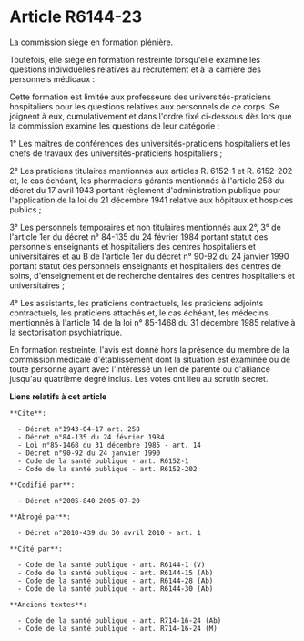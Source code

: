 # Article R6144-23

La commission siège en formation plénière.

Toutefois, elle siège en formation restreinte lorsqu'elle examine les questions individuelles relatives au recrutement et à
la carrière des personnels médicaux :

Cette formation est limitée aux professeurs des universités-praticiens hospitaliers pour les questions relatives aux
personnels de ce corps. Se joignent à eux, cumulativement et dans l'ordre fixé ci-dessous dès lors que la commission examine
les questions de leur catégorie :

1° Les maîtres de conférences des universités-praticiens hospitaliers et les chefs de travaux des universités-praticiens
hospitaliers ;

2° Les praticiens titulaires mentionnés aux articles R. 6152-1 et R. 6152-202 et, le cas échéant, les pharmaciens gérants
mentionnés à l'article 258 du décret du 17 avril 1943 portant règlement d'administration publique pour l'application de la
loi du 21 décembre 1941 relative aux hôpitaux et hospices publics ;

3° Les personnels temporaires et non titulaires mentionnés aux 2°, 3° de l'article 1er du décret n° 84-135 du 24 février 1984
portant statut des personnels enseignants et hospitaliers des centres hospitaliers et universitaires et au B de l'article 1er
du décret n° 90-92 du 24 janvier 1990 portant statut des personnels enseignants et hospitaliers des centres de soins,
d'enseignement et de recherche dentaires des centres hospitaliers et universitaires ;

4° Les assistants, les praticiens contractuels, les praticiens adjoints contractuels, les praticiens attachés et, le cas
échéant, les médecins mentionnés à l'article 14 de la loi n° 85-1468 du 31 décembre 1985 relative à la sectorisation
psychiatrique.

En formation restreinte, l'avis est donné hors la présence du membre de la commission médicale d'établissement dont la
situation est examinée ou de toute personne ayant avec l'intéressé un lien de parenté ou d'alliance jusqu'au quatrième degré
inclus. Les votes ont lieu au scrutin secret.

**Liens relatifs à cet article**

	**Cite**:

	  - Décret n°1943-04-17 art. 258
	  - Décret n°84-135 du 24 février 1984
	  - Loi n°85-1468 du 31 décembre 1985 - art. 14
	  - Décret n°90-92 du 24 janvier 1990
	  - Code de la santé publique - art. R6152-1
	  - Code de la santé publique - art. R6152-202

	**Codifié par**:

	  - Décret n°2005-840 2005-07-20

	**Abrogé par**:

	  - Décret n°2010-439 du 30 avril 2010 - art. 1

	**Cité par**:

	  - Code de la santé publique - art. R6144-1 (V)
	  - Code de la santé publique - art. R6144-15 (Ab)
	  - Code de la santé publique - art. R6144-28 (Ab)
	  - Code de la santé publique - art. R6144-30 (Ab)

	**Anciens textes**:

	  - Code de la santé publique - art. R714-16-24 (Ab)
	  - Code de la santé publique - art. R714-16-24 (M)
